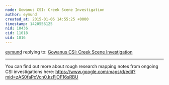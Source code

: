 ```yaml
---
node: Gowanus CSI: Creek Scene Investigation
author: eymund
created_at: 2015-01-06 14:55:25 +0000
timestamp: 1420556125
nid: 10436
cid: 11018
uid: 1016
---
```




[eymund](../profile/eymund) replying to: [Gowanus CSI: Creek Scene Investigation](../notes/liz/05-07-2014/gowanus-csi-creek-scene-investigation)

----
You can find out more about rough research mapping  notes from ongoing CSI investigations here: https://www.google.com/maps/d/edit?mid=zAS0faPoVcn0.kzFjOF16sRBU